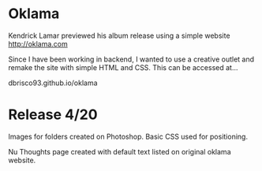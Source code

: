 # Oklama
Kendrick Lamar previewed his album release using a simple website http://oklama.com 

Since I have been working in backend, I wanted to use a creative outlet and remake the site with simple HTML and CSS. This can be accessed at...

dbrisco93.github.io/oklama

# Release 4/20 

Images for folders created on Photoshop. Basic CSS used for positioning. 

Nu Thoughts page created with default text listed on original oklama website. 
